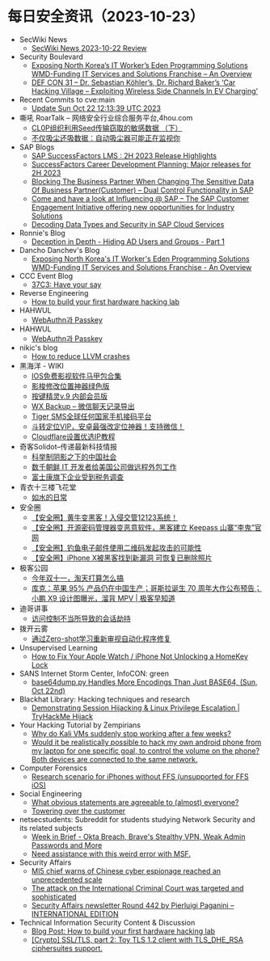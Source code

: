 # 每日安全资讯（2023-10-23）

- SecWiki News
  - [SecWiki News 2023-10-22 Review](http://www.sec-wiki.com/?2023-10-22)
- Security Boulevard
  - [Exposing North Korea’s IT Worker’s Eden Programming Solutions WMD-Funding IT Services and Solutions Franchise – An Overview](https://securityboulevard.com/2023/10/exposing-north-koreas-it-workers-eden-programming-solutions-wmd-funding-it-services-and-solutions-franchise-an-overview/)
  - [DEF CON 31 – Dr. Sebastian Köhler’s, Dr. Richard Baker’s ‘Car Hacking Village – Exploiting Wireless Side Channels In EV Charging’](https://securityboulevard.com/2023/10/def-con-31-dr-sebastian-kohlers-dr-richard-bakers-car-hacking-village-exploiting-wireless-side-channels-in-ev-charging/)
- Recent Commits to cve:main
  - [Update Sun Oct 22 12:13:39 UTC 2023](https://github.com/trickest/cve/commit/cdc6bc04440203b8d2a9fba6954d03212a28018c)
- 嘶吼 RoarTalk – 网络安全行业综合服务平台,4hou.com
  - [CL0P组织利用Seed传输窃取的敏感数据 （下）](https://www.4hou.com/posts/gDE6)
  - [不仅吸尘还吸数据：自动吸尘器可能正在监视你](https://www.4hou.com/posts/DZon)
- SAP Blogs
  - [SAP SuccessFactors LMS : 2H 2023 Release Highlights](https://blogs.sap.com/2023/10/22/sap-successfactors-lms-2h-2023-release-highlights/)
  - [SuccessFactors Career Development Planning: Major releases for 2H 2023](https://blogs.sap.com/2023/10/22/successfactors-career-development-planning-major-releases-for-2h-2023/)
  - [Blocking The Business Partner When Changing The Sensitive Data Of Business Partner(Customer) – Dual Control Functionality in SAP](https://blogs.sap.com/2023/10/22/blocking-the-business-partner-when-changing-the-sensitive-data-of-business-partnercustomer-dual-control-functionality-in-sap/)
  - [Come and have a look at Influencing @ SAP – The SAP Customer Engagement Initiative offering new opportunities for Industry Solutions](https://blogs.sap.com/2023/10/22/come-and-have-a-look-at-influencing-sap-the-sap-customer-engagement-initiative-offering-new-opportunities-for-industry-solutions/)
  - [Decoding Data Types and Security in SAP Cloud Services](https://blogs.sap.com/2023/10/22/decoding-data-types-and-security-in-sap-cloud-services/)
- Ronnie's Blog
  - [Deception in Depth - Hiding AD Users and Groups - Part 1](https://blog.spookysec.net//DnD-Hiding-Users-and-Groups/)
- Dancho Danchev's Blog
  - [Exposing North Korea's IT Worker's Eden Programming Solutions WMD-Funding IT Services and Solutions Franchise - An Overview](https://ddanchev.blogspot.com/2023/10/exposing-north-koreas-it-workers-eden.html)
- CCC Event Blog
  - [37C3: Have your say](https://events.ccc.de/2023/10/22/37c3-have-your-say/)
- Reverse Engineering
  - [How to build your first hardware hacking lab](https://www.reddit.com/r/ReverseEngineering/comments/17drfec/how_to_build_your_first_hardware_hacking_lab/)
- HAHWUL
  - [WebAuthn과 Passkey](https://www.hahwul.com/2023/10/22/webauthn_and_passkey/)
- HAHWUL
  - [WebAuthn과 Passkey](https://www.hahwul.com/2023/10/22/webauthn_and_passkey/)
- nikic's blog
  - [How to reduce LLVM crashes](https://nikic.github.io/2023/10/22/How-to-reduce-LLVM-crashes.html)
- 黑海洋 - WIKI
  - [IOS免费影视软件马甲包合集](https://blog.upx8.com/3883)
  - [影梭修改位置神器绿色版](https://blog.upx8.com/3882)
  - [按键精灵v.9 内部会员版](https://blog.upx8.com/3881)
  - [WX Backup – 微信聊天记录导出](https://blog.upx8.com/3880)
  - [Tiger SMS全球任何国家手机接码平台](https://blog.upx8.com/3879)
  - [斗转定位VIP，安卓最强改定位神器！支持微信！](https://blog.upx8.com/3878)
  - [Cloudflare设置优选IP教程](https://blog.upx8.com/3877)
- 奇客Solidot–传递最新科技情报
  - [科举制阴影之下的中国社会](https://www.solidot.org/story?sid=76413)
  - [数千朝鲜 IT 开发者给美国公司做远程外包工作](https://www.solidot.org/story?sid=76412)
  - [富士康旗下企业受到税务调查](https://www.solidot.org/story?sid=76411)
- 青衣十三楼飞花堂
  - [如水的日常](https://mp.weixin.qq.com/s?__biz=MzUzMjQyMDE3Ng==&mid=2247486919&idx=1&sn=5f764e8db82a3bdf385cffdab1f950c7&chksm=fab2cef8cdc547ee09a1a5a8d6b246d818440d9a88e3e605b3fcd403ff3e67c1d9b1f5f578a6&scene=58&subscene=0#rd)
- 安全圈
  - [【安全圈】黄牛变黑客！入侵交管12123系统！](https://mp.weixin.qq.com/s?__biz=MzIzMzE4NDU1OQ==&mid=2652047105&idx=1&sn=c7999b99597b36e699174e656c6f18f0&chksm=f36e2b41c419a257ad103bb106f876bf8813b5a0ad11779ff25ed277ded4a5b38f65a9e80b2f&scene=58&subscene=0#rd)
  - [【安全圈】开源密码管理器变恶意软件，黑客建立 Keepass 山寨“李鬼”官网](https://mp.weixin.qq.com/s?__biz=MzIzMzE4NDU1OQ==&mid=2652047105&idx=2&sn=e148a9a2a2cd398ba9d6ed8150843c70&chksm=f36e2b41c419a257bae814f487fa5d337f05b32050d22f1b2bf17741e3bd07b2845ad5805c86&scene=58&subscene=0#rd)
  - [【安全圈】钓鱼电子邮件使用二维码发起攻击的可能性](https://mp.weixin.qq.com/s?__biz=MzIzMzE4NDU1OQ==&mid=2652047105&idx=3&sn=675b8b95bcc7f97c6905b2e467885406&chksm=f36e2b41c419a25735aa3f5bd84e0f08ac686b0e90e849183e56e0004b9c923ad6ef4fdca375&scene=58&subscene=0#rd)
  - [【安全圈】iPhone X被黑客找到新漏洞 可恢复已删除照片](https://mp.weixin.qq.com/s?__biz=MzIzMzE4NDU1OQ==&mid=2652047105&idx=4&sn=6577bfdc02d69ba1bad7211e3db0a6cd&chksm=f36e2b41c419a257fe2dcac166b14eb8a6752702e3130701fdb8f28265ab683031b1a787b4ab&scene=58&subscene=0#rd)
- 极客公园
  - [今年双十一，淘天打算怎么搞](https://mp.weixin.qq.com/s?__biz=MTMwNDMwODQ0MQ==&mid=2653016279&idx=1&sn=4321007e122c8beff05acb0c150b264c&chksm=7e54ad61492324773a3cc6efc4527b1990a4b1e1789e4513ceeb6bbab717b1d6306668bda5bc&scene=58&subscene=0#rd)
  - [库克：苹果 95% 产品仍在中国生产；哥斯拉诞生 70 周年大作公布预告；小鹏 X9 设计图曝光，溜背 MPV | 极客早知道](https://mp.weixin.qq.com/s?__biz=MTMwNDMwODQ0MQ==&mid=2653016271&idx=1&sn=fac25a13486c793cc39fa08b6c11be68&chksm=7e54ad794923246f92df96a7a6e4efe87b6c8fd98078e356e1176b90c066e2f3c229288e545e&scene=58&subscene=0#rd)
- 迪哥讲事
  - [访问控制不当所导致的会话劫持](https://mp.weixin.qq.com/s?__biz=MzIzMTIzNTM0MA==&mid=2247492334&idx=1&sn=7a3cd57e604bdd853eb7e4202c25f643&chksm=e8a5e88ddfd2619b8c8efc74ca08a412d4c317aa958c385e9070cd93ce41374ddce9c72c3732&scene=58&subscene=0#rd)
- 拨开云雾
  - [通过Zero-shot学习重新审视自动化程序修复](https://mp.weixin.qq.com/s?__biz=Mzg3Mzc3NTYyNw==&mid=2247484445&idx=1&sn=4b81694e239c0c8653e7ae5b7d359154&chksm=cedb9379f9ac1a6f725f1595b862efc228ba2e80facbe40b247a8f6a9c23e6b68614bc3a4f04&scene=58&subscene=0#rd)
- Unsupervised Learning
  - [How to Fix Your Apple Watch / iPhone Not Unlocking a HomeKey Lock](https://danielmiessler.com/p/apple-homekey-wont-unlock-fix)
- SANS Internet Storm Center, InfoCON: green
  - [base64dump.py Handles More Encodings Than Just BASE64, (Sun, Oct 22nd)](https://isc.sans.edu/diary/rss/30332)
- Blackhat Library: Hacking techniques and research
  - [Demonstrating Session Hijacking & Linux Privilege Escalation | TryHackMe Hijack](https://www.reddit.com/r/blackhat/comments/17dqlts/demonstrating_session_hijacking_linux_privilege/)
- Your Hacking Tutorial by Zempirians
  - [Why do Kali VMs suddenly stop working after a few weeks?](https://www.reddit.com/r/HowToHack/comments/17dtt3v/why_do_kali_vms_suddenly_stop_working_after_a_few/)
  - [Would it be realistically possible to hack my own android phone from my laptop for one specific goal, to control the volume on the phone? Both devices are connected to the same network.](https://www.reddit.com/r/HowToHack/comments/17drqgo/would_it_be_realistically_possible_to_hack_my_own/)
- Computer Forensics
  - [Research scenario for iPhones without FFS (unsupported for FFS iOS)](https://www.reddit.com/r/computerforensics/comments/17dp1je/research_scenario_for_iphones_without_ffs/)
- Social Engineering
  - [What obvious statements are agreeable to (almost) everyone?](https://www.reddit.com/r/SocialEngineering/comments/17e1u1o/what_obvious_statements_are_agreeable_to_almost/)
  - [Towering over the customer](https://www.reddit.com/r/SocialEngineering/comments/17dise4/towering_over_the_customer/)
- netsecstudents: Subreddit for students studying Network Security and its related subjects
  - [Week in Brief - Okta Breach, Brave's Stealthy VPN, Weak Admin Passwords and More](https://www.reddit.com/r/netsecstudents/comments/17dy2hg/week_in_brief_okta_breach_braves_stealthy_vpn/)
  - [Need assistance with this weird error with MSF.](https://www.reddit.com/r/netsecstudents/comments/17e1kj5/need_assistance_with_this_weird_error_with_msf/)
- Security Affairs
  - [MI5 chief warns of Chinese cyber espionage reached an unprecedented scale](https://securityaffairs.com/152855/intelligence/mi5-warns-chinese-cyber-espionage.html)
  - [The attack on the International Criminal Court was targeted and sophisticated](https://securityaffairs.com/152830/intelligence/international-criminal-court-attack-evidence.html)
  - [Security Affairs newsletter Round 442 by Pierluigi Paganini – INTERNATIONAL EDITION](https://securityaffairs.com/152822/breaking-news/security-affairs-newsletter-round-442-by-pierluigi-paganini-international-edition.html)
- Technical Information Security Content & Discussion
  - [Blog Post: How to build your first hardware hacking lab](https://www.reddit.com/r/netsec/comments/17drerf/blog_post_how_to_build_your_first_hardware/)
  - [[Crypto] SSL/TLS, part 2: Toy TLS 1.2 client with TLS_DHE_RSA ciphersuites support.](https://www.reddit.com/r/netsec/comments/17dyp9j/crypto_ssltls_part_2_toy_tls_12_client_with_tls/)

